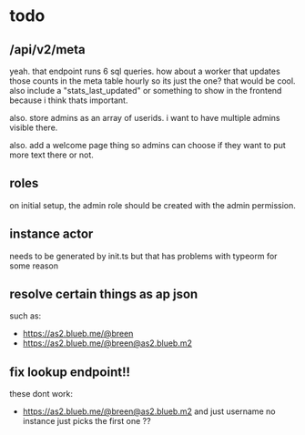 # todo

## /api/v2/meta

yeah. that endpoint runs 6 sql queries. how about a worker that updates those counts in the meta table hourly so its just the one? that would be cool. also include a "stats_last_updated" or something to show in the frontend because i think thats important.

also. store admins as an array of userids. i want to have multiple admins visible there.

also. add a welcome page thing so admins can choose if they want to put more text there or not.

## roles

on initial setup, the admin role should be created with the admin permission.

## instance actor

needs to be generated by init.ts but that has problems with typeorm for some reason

## resolve certain things as ap json

such as:

-   https://as2.blueb.me/@breen
-   https://as2.blueb.me/@breen@as2.blueb.m2

## fix lookup endpoint!!

these dont work:

-   https://as2.blueb.me/@breen@as2.blueb.m2
    and just username no instance just picks the first one ??
